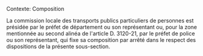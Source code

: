 Contexte: Composition

La commission locale des transports publics particuliers de personnes est présidée par le préfet de département ou son représentant ou, pour la zone mentionnée au second alinéa de l'article D. 3120-21, par le préfet de police ou son représentant, qui fixe sa composition par arrêté dans le respect des dispositions de la présente sous-section.
